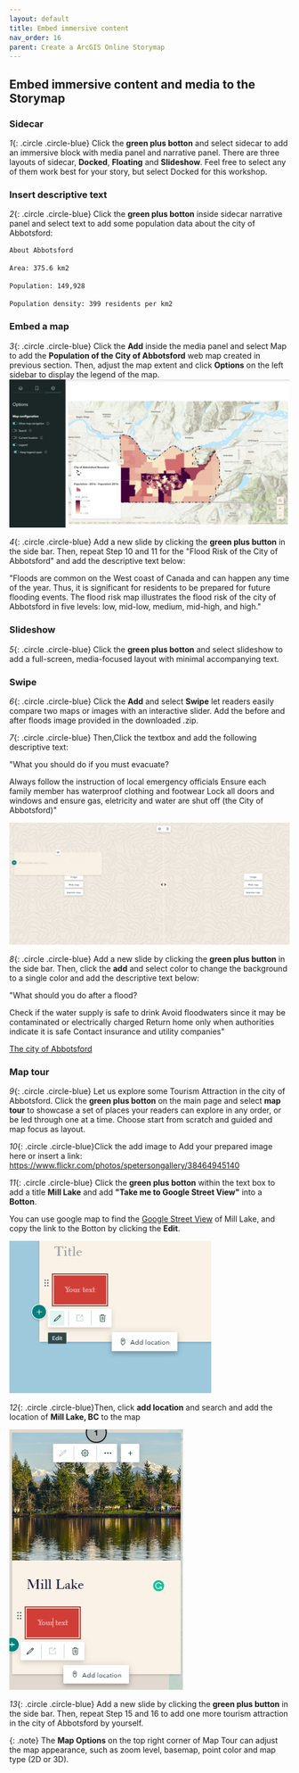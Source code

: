 ```yaml
---
layout: default
title: Embed immersive content
nav_order: 16
parent: Create a ArcGIS Online Storymap
---
```

## Embed immersive content and media to the Storymap

### Sidecar

*1*{: .circle .circle-blue} Click the **green plus botton** and select sidecar to add an immersive block with media panel and narrative panel. There are three layouts of sidecar, **Docked**, **Floating** and **Slideshow**. Feel free to select any of them work best for your story, but select Docked for this workshop.

### Insert descriptive text
*2*{: .circle .circle-blue} Click the **green plus botton** inside sidecar narrative panel and select text to add some population data about the city of Abbotsford:

    About Abbotsford

    Area: 375.6 km2

    Population: 149,928

    Population density: 399 residents per km2

### Embed a map
*3*{: .circle .circle-blue} Click the **Add** inside the media panel and select Map to add the **Population of the City of Abbotsford** web map created in previous section. Then, adjust the map extent and click **Options** on the left sidebar to display the legend of the map.
![click_on_ribbon](images/story8.png)

*4*{: .circle .circle-blue} Add a new slide by clicking the **green plus button** in the side bar. Then, repeat Step 10 and 11 for the "Flood Risk of the City of Abbotsford" and add the descriptive text below:

"Floods are common on the West coast of Canada and can happen any time of the year. Thus, it is significant for residents to be prepared for future flooding events. The flood risk map illustrates the flood risk of the city of Abbotsford in five levels: low, mid-low, medium, mid-high, and high."

### Slideshow
*5*{: .circle .circle-blue} Click the **green plus botton** and select slideshow to add a full-screen, media-focused layout with minimal accompanying text. 

### Swipe
*6*{: .circle .circle-blue} Click the **Add** and select **Swipe** let readers easily compare two maps or images with an interactive slider. Add the before and after floods image provided in the downloaded .zip.


*7*{: .circle .circle-blue} Then,Click the textbox and add the following descriptive text: 

"What you should do if you must evacuate?

Always follow the instruction of local emergency officials
Ensure each family member has waterproof clothing and footwear
Lock all doors and windows and ensure gas, eletricity and water are shut off
(the City of Abbotsford)"

![click_on_ribbon](images/story9.png)


*8*{: .circle .circle-blue} Add a new slide by clicking the **green plus button** in the side bar. Then, click the **add** and select color to change the background to a single color and add the descriptive text below:

"What should you do after a flood?

Check if the water supply is safe to drink 
Avoid floodwaters since it may be contaminated or electrically charged
Return home only when authorities indicate it is safe
Contact insurance and utility companies"

[The city of Abbotsford](https://www.abbotsford.ca/weather/flood-preparation)


### Map tour
*9*{: .circle .circle-blue} Let us explore some Tourism Attraction in the city of Abbotsford. Click the **green plus botton** on the main page and select **map tour** to showcase a set of places your readers can explore in any order, or be led through one at a time. Choose start from scratch and guided and map focus as layout. 

*10*{: .circle .circle-blue}Click the add image to Add your prepared image here or insert a link: <https://www.flickr.com/photos/spetersongallery/38464945140>

*11*{: .circle .circle-blue} Click the **green plus botton** within the text box to add a title **Mill Lake** and add **"Take me to Google Street View"** into a **Botton**. 

You can use google map to find the [Google Street View](https://www.google.com/maps/@49.0437378,-122.3097761,3a,75y,8.27h,86.09t/data=!3m8!1e1!3m6!1sAF1QipPf0XZu9AMBG6fgqXvETI5_NqHohoeLOXngFsis!2e10!3e11!6shttps:%2F%2Flh5.googleusercontent.com%2Fp%2FAF1QipPf0XZu9AMBG6fgqXvETI5_NqHohoeLOXngFsis%3Dw203-h100-k-no-pi-0-ya205.4865-ro0-fo100!7i8704!8i4352) of Mill Lake, and copy the link to the Botton by clicking the **Edit**.

![click_on_ribbon](images/add_google_street_view.png)


*12*{: .circle .circle-blue}Then, click **add location** and search and add the location of **Mill Lake, BC** to the map

![click_on_ribbon](images/story10.png)

*13*{: .circle .circle-blue} Add a new slide by clicking the **green plus button** in the side bar. Then, repeat Step 15 and 16 to add one more tourism attraction in the city of Abbotsford by yourself.

{: .note}
The **Map Options** on the top right corner of Map Tour can adjust the map appearance, such as zoom level, basemap, point color and map type (2D or 3D).

